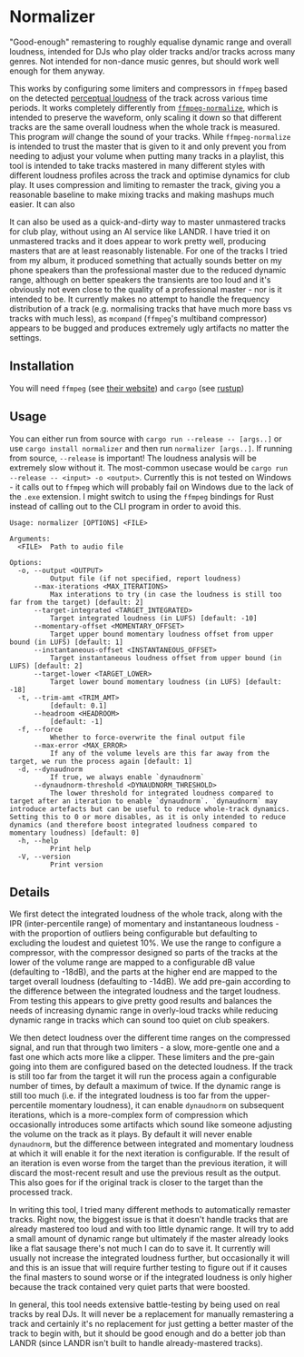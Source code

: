 # Normalizer

"Good-enough" remastering to roughly equalise dynamic range and overall loudness, intended for
DJs who play older tracks and/or tracks across many genres. Not intended for non-dance music
genres, but should work well enough for them anyway.

This works by configuring some limiters and compressors in `ffmpeg` based on the detected
[perceptual loudness](https://en.wikipedia.org/wiki/Loudness) of the track across various
time periods. It works completely differently from [`ffmpeg-normalize`](https://github.com/slhck/ffmpeg-normalize),
which is intended to preserve the waveform, only scaling it down so that different tracks are the same
overall loudness when the whole track is measured. This program _will_ change the sound of your tracks.
While `ffmpeg-normalize` is intended to trust the master that is given to it and only prevent you
from needing to adjust your volume when putting many tracks in a playlist, this tool is intended to
take tracks mastered in many different styles with different loudness profiles across the track and
optimise dynamics for club play. It uses compression and limiting to remaster the track, giving you a
reasonable baseline to make mixing tracks and making mashups much easier. It can also

It can also be used as a quick-and-dirty way to master unmastered tracks for club play, without using
an AI service like LANDR.  I have tried it on unmastered tracks and it does appear to work pretty well,
producing masters that are at least reasonably listenable. For one of the tracks I tried from my album,
it produced something that actually sounds better on my phone speakers than the professional master due
to the reduced dynamic range, although on better speakers the transients are too loud and it's obviously
not even close to the quality of a professional master - nor is it intended to be. It currently makes no
attempt to handle the frequency distribution of a track (e.g. normalising tracks that have much more bass
vs tracks with much less), as `mcompand` (`ffmpeg`'s multiband compressor) appears to be bugged and
produces extremely ugly artifacts no matter the settings.

## Installation

You will need `ffmpeg` (see [their website](https://ffmpeg.org/)) and `cargo` (see [rustup](https://rustup.rs/))

## Usage

You can either run from source with `cargo run --release -- [args..]` or use `cargo install normalizer` and then
run `normalizer [args..]`. If running from source, `--release` is important! The loudness analysis will be extremely slow
without it. The most-common usecase would be `cargo run --release -- <input> -o <output>`. Currently this is not
tested on Windows - it calls out to `ffmpeg` which will probably fail on Windows due to the lack of the `.exe` extension.
I might switch to using the `ffmpeg` bindings for Rust instead of calling out to the CLI program in order to avoid this.

```
Usage: normalizer [OPTIONS] <FILE>

Arguments:
  <FILE>  Path to audio file

Options:
  -o, --output <OUTPUT>
          Output file (if not specified, report loudness)
      --max-iterations <MAX_ITERATIONS>
          Max interations to try (in case the loudness is still too far from the target) [default: 2]
      --target-integrated <TARGET_INTEGRATED>
          Target integrated loudness (in LUFS) [default: -10]
      --momentary-offset <MOMENTARY_OFFSET>
          Target upper bound momentary loudness offset from upper bound (in LUFS) [default: 1]
      --instantaneous-offset <INSTANTANEOUS_OFFSET>
          Target instantaneous loudness offset from upper bound (in LUFS) [default: 2]
      --target-lower <TARGET_LOWER>
          Target lower bound momentary loudness (in LUFS) [default: -18]
  -t, --trim-amt <TRIM_AMT>
          [default: 0.1]
      --headroom <HEADROOM>
          [default: -1]
  -f, --force
          Whether to force-overwrite the final output file
      --max-error <MAX_ERROR>
          If any of the volume levels are this far away from the target, we run the process again [default: 1]
  -d, --dynaudnorm
          If true, we always enable `dynaudnorm`
      --dynaudnorm-threshold <DYNAUDNORM_THRESHOLD>
          The lower threshold for integrated loudness compared to target after an iteration to enable `dynaudnorm`. `dynaudnorm` may introduce artefacts but can be useful to reduce whole-track dynamics. Setting this to 0 or more disables, as it is only intended to reduce dynamics (and therefore boost integrated loudness compared to momentary loudness) [default: 0]
  -h, --help
          Print help
  -V, --version
          Print version
```

## Details

We first detect the integrated loudness of the whole track, along with the IPR (inter-percentile
range) of momentary and instantaneous loudness - with the proportion of outliers being configurable
but defaulting to excluding the loudest and quietest 10%. We use the range to configure a compressor, with the
compressor designed so parts of the tracks at the lower of the volume range are mapped to a
configurable dB value (defaulting to -18dB), and the parts at the higher end are mapped to the
target overall loudness (defaulting to -14dB). We add pre-gain according to the difference between
the integrated loudness and the target loudness. From testing this appears to give pretty good
results and balances the needs of increasing dynamic range in overly-loud tracks while reducing
dynamic range in tracks which can sound too quiet on club speakers.

We then detect loudness over the different time ranges on the compressed signal, and run that through
two limiters - a slow, more-gentle one and a fast one which acts more like a clipper. These limiters
and the pre-gain going into them are configured based on the detected loudness. If the track is still
too far from the target it will run the process again a configurable number of times, by default a
maximum of twice. If the dynamic range is still too much (i.e. if the integrated loudness is too far from
the upper-percentile momentary loudness), it can enable `dynaudnorm` on subsequent iterations, which is a
more-complex form of compression which occasionally introduces some artifacts which sound like someone
adjusting the volume on the track as it plays. By default it will never enable `dynaudnorm`, but the
difference between integrated and momentary loudness at which it will enable it for the next iteration
is configurable. If the result of an iteration is even worse from the target than the previous iteration,
it will discard the most-recent result and use the previous result as the output. This also goes for if
the original track is closer to the target than the processed track.

In writing this tool, I tried many different methods to automatically remaster tracks. Right now, the
biggest issue is that it doesn't handle tracks that are already mastered too loud and with too little
dynamic range. It will try to add a small amount of dynamic range but ultimately if the master already
looks like a flat sausage there's not much I can do to save it. It currently will usually not increase
the integrated loudness further, but occasionally it will and this is an issue that will require further
testing to figure out if it causes the final masters to sound worse or if the integrated loudness is
only higher because the track contained very quiet parts that were boosted.

In general, this tool needs extensive battle-testing by being used on real tracks by real DJs. It will
never be a replacement for manually remastering a track and certainly it's no replacement for just getting
a better master of the track to begin with, but it should be good enough and do a better job than LANDR
(since LANDR isn't built to handle already-mastered tracks).
